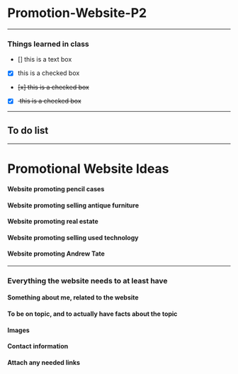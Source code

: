 # Promotion-Website-P2
----------------------

### Things learned in class

- [] this is a text box
- [x] this is a checked box
- <del> [x] this is a checked box <del>
- [x] <del> this is a checked box <del>

--------
## To do list
--------
# Promotional Website Ideas

#### Website promoting pencil cases
#### Website promoting selling antique furniture 
#### Website promoting real estate 
#### Website promoting selling used technology 
#### Website promoting Andrew Tate

--------
### Everything the website needs to at least have

#### Something about me, related to the website
#### To be on topic, and to actually have facts about the topic
#### Images 
#### Contact information
#### Attach any needed links 